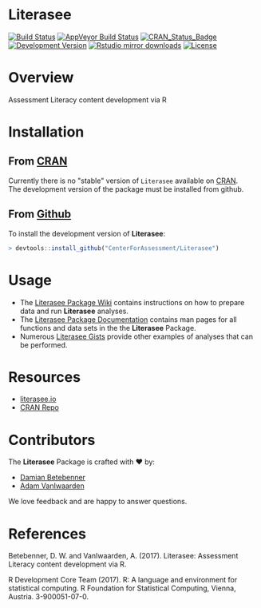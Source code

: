 Literasee
=========


[![Build Status](https://travis-ci.org/CenterForAssessment/Literasee.svg?branch=master)](https://travis-ci.org/CenterForAssessment/Literasee)
[![AppVeyor Build Status](https://ci.appveyor.com/api/projects/status/github/centerforassessment/Literasee?branch=master&svg=true)](https://ci.appveyor.com/project/centerforassessment/Literasee)
[![CRAN_Status_Badge](http://www.r-pkg.org/badges/version/Literasee)](http://cran.r-project.org/package=Literasee)
[![Development Version](https://img.shields.io/badge/devel-0.0--3.1-brightgreen.svg)](https://github.com/CenterForAssessment/Literasee)
[![Rstudio mirror downloads](http://cranlogs.r-pkg.org/badges/grand-total/Literasee)](https://github.com/metacran/cranlogs.app)
[![License](http://img.shields.io/badge/license-GPL%203-brightgreen.svg?style=flat)](https://github.com/CenterForAssessment/Literasee/blob/master/LICENSE.md)

# Overview

Assessment Literacy content development via R

# Installation

## From [CRAN](https://CRAN.R-project.org)

Currently there is no "stable" version of `Literasee` available on [CRAN](https://CRAN.R-project.org).  
The development version of the package must be installed from github. 

## From [Github](https://github.com/CenterForAssessment/Literasee/)

To install the development version of **Literasee**: 

```R
> devtools::install_github("CenterForAssessment/Literasee")
```

# Usage

* The [Literasee Package Wiki](https://github.com/CenterForAssessment/Literasee/wiki/Home) contains instructions on how to prepare data and run **Literasee** analyses.
* The [Literasee Package Documentation](https://CRAN.R-project.org/web/packages/Literasee/Literasee.pdf) contains man pages for all functions and data sets in the the **Literasee** Package.
* Numerous [Literasee Gists](https://gist.github.com/dbetebenner) provide other examples of analyses that can be performed.

# Resources

* [literasee.io](https://literasee.io)
* [CRAN Repo](https://CRAN.R-project.org/package=Literasee)

# Contributors

The **Literasee** Package is crafted with :heart: by:

* [Damian Betebenner](https://github.com/dbetebenner)
* [Adam VanIwaarden](https://github.com/adamvi)

We love feedback and are happy to answer questions.


# References

Betebenner, D. W. and VanIwaarden, A. (2017). Literasee: Assessment Literacy content development via R.

R Development Core Team (2017). R: A language and environment for statistical computing. R Foundation for Statistical Computing, Vienna, Austria.
3-900051-07-0.
